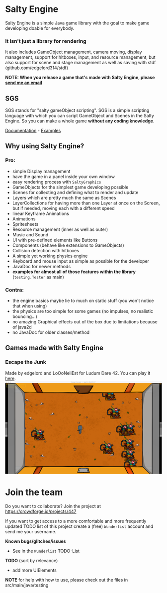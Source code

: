 # Salty Engine

Salty Engine is a simple Java game library with the goal
to make game developing doable for everybody.

### It isn't just a library for rendering
It also includes GameObject management, camera moving,
display management, support for hitboxes, input, and
resource management, but also support for scene and
stage management as well as saving with
stdf (github.com/edgelord314/stdf)

**NOTE: When you release a game that's made with Salty Engine, please [send me an email](mailto:malte.dostal@gmail.com)**

## SGS
SGS stands for "salty gameObject scripting". SGS is a simple
scripting language with which you can script GameObject and Scenes in the Salty Engine.
So you can make a whole game **without any coding knowledge**. <p>

[Documentation](https://github.com/edgelord314/salty-engine/tree/master/SGS.md) -
[Examples](https://github.com/edgelord314/salty-engine/tree/master/src/main/resources/sgs)

## Why using Salty Engine?

### Pro:
- simple Display management
- have the game in a panel inside your own window
- easy rendering process with ```SaltyGraphics```
- GameObjects for the simplest game developing possible
- Scenes for collecting and defining what to render and update
- Layers which are pretty much the same as Scenes
- LayerCollections for having more than one Layer at once on the Screen,
  but if needed, moving each with a different speed
- linear Keyframe Animations
- Animations
- Spritesheets
- Resource management (inner as well as outer)
- Music and Sound
- UI with pre-defined elements like Buttons
- Components (behave like extensions to GameObjects)
- Collision detection with hitboxes
- A simple yet working physics engine
- Keyboard and mouse input as simple as possible for the developer
- JavaDoc for newer methods
- **examples for almost all of those features within the library** (```testing.Tester``` as main) 

### Contra: 
- the engine basics maybe lie to much on static stuff (you won't notice that when using)
- the physics are too simple for some games (no impulses, no realistic bouncing...)
- no amazing Graphical effects out of the box due to limitations because of java2d
- no JavaDoc for older classes/method

## Games made with Salty Engine

### Escape the Junk
Made by edgelord and LoOoNeliEst for Ludum Dare 42. You can play it [here](https://ldjam.com/events/ludum-dare/42/escape-the-junk).
![Escape the Junk](games/Escape-the-Junk.png)

# Join the team
Do you want to collaborate? Join the project at https://crowdforge.io/projects/447 <p>
If you want to get access to a more comfortable and more frequently updated TODO list of this project create a (free) `Wunderlist` account and send me your username.

**Known bugs/glitches/issues**
- See in the ```Wunderlist``` TODO-List

**TODO** (sort by relevance)
- add more UIElements

**NOTE** for help with how to use, please check out the files in
src/main/java/testing
